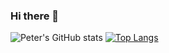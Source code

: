### Hi there 👋
![Peter's GitHub stats](https://github-readme-stats.vercel.app/api?username=ptktran&show_icons=true&theme=radical)
[![Top Langs](https://github-readme-stats.vercel.app/api/top-langs/?username=ptktran&layout=compact&theme=dark)](https://github.com/anuraghazra/github-readme-stats)
<!--
**ptktran/ptktran** is a ✨ _special_ ✨ repository because its `README.md` (this file) appears on your GitHub profile.

Here are some ideas to get you started:

- 🔭 I’m currently working on ...
- 🌱 I’m currently learning ...
- 👯 I’m looking to collaborate on ...
- 🤔 I’m looking for help with ...
- 💬 Ask me about ...
- 📫 How to reach me: ...
- 😄 Pronouns: ...
- ⚡ Fun fact: ...
-->
